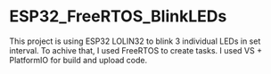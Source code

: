 # ESP32_FreeRTOS_BlinkLEDs

This project is using ESP32 LOLIN32 to blink 3 individual LEDs in set interval.
To achive that, I used FreeRTOS to create tasks.
I used VS + PlatformIO for build and upload code.
